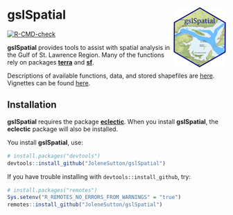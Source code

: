 
<!-- README.md is generated from README.Rmd. Please edit that file -->

# gslSpatial <a href="https://jolenesutton.github.io/gslSpatial/"><img src="man/figures/logo.png" align="right" height="138" alt="gslSpatial website" /></a>

<!-- badges: start -->

[![R-CMD-check](https://github.com/JoleneSutton/gslSpatial/actions/workflows/R-CMD-check.yaml/badge.svg)](https://github.com/JoleneSutton/gslSpatial/actions/workflows/R-CMD-check.yaml)
<!-- badges: end -->

**gslSpatial** provides tools to assist with spatial analysis in the
Gulf of St. Lawrence Region. Many of the functions rely on packages
[**terra**](https://rspatial.github.io/terra/) and
[**sf**](https://r-spatial.github.io/sf/).

Descriptions of available functions, data, and stored shapefiles are
[here](https://jolenesutton.github.io/gslSpatial/reference/index.html).
Vignettes can be found
[here](https://jolenesutton.github.io/gslSpatial/articles/).

## Installation

**gslSpatial** requires the package
[**eclectic**](https://jolenesutton.github.io/eclectic/index.html). When
you install **gslSpatial**, the **eclectic** package will also be
installed.

You install **gslSpatial**, use:

``` r
# install.packages("devtools")
devtools::install_github("JoleneSutton/gslSpatial")
```

If you have trouble installing with `devtools::install_github`, try:

``` r
# install.packages("remotes")
Sys.setenv("R_REMOTES_NO_ERRORS_FROM_WARNINGS" = "true")
remotes::install_github("JoleneSutton/gslSpatial")
```

